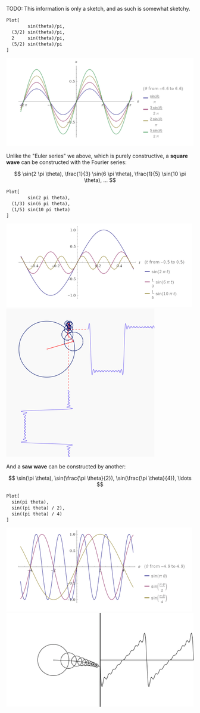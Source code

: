 TODO: This information is only a sketch, and as such is somewhat sketchy.

```
Plot[
        sin(theta)/pi,
  (3/2) sin(theta)/pi,
  2     sin(theta)/pi,
  (5/2) sin(theta)/pi
]
```

![](/img/fourier_euler.png)

Unlike the "Euler series" we above, which is purely constructive, a <b>square
wave</b> can be constructed with the Fourier series:

$$
\sin(2 \pi \theta),
\frac{1}{3} \sin(6 \pi \theta),
\frac{1}{5} \sin(10 \pi \theta),
...
$$

```
Plot[
        sin(2 pi theta),
  (1/3) sin(6 pi theta),
  (1/5) sin(10 pi theta)
]
```

![](/img/fourier_square.png)
![](/img/fourier_square.gif)

And a <b>saw wave</b> can be constructed by another:

$$
\sin(\pi \theta),
\sin(\frac{\pi \theta}{2}),
\sin(\frac{\pi \theta}{4}),
\ldots
$$

```
Plot[
  sin(pi theta),
  sin((pi theta) / 2),
  sin((pi theta) / 4)
]
```

![](/img/fourier_saw.png)
![](/img/fourier_saw.gif)
